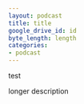 ```yaml
---
layout: podcast
title: title
google_drive_id: id
byte_length: length
categories:
- podcast
---
```


test

<!--more-->

longer description